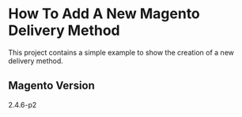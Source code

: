 # How To Add A New Magento Delivery Method
This project contains a simple example to show the creation of a new delivery method.

## Magento Version
2.4.6-p2
